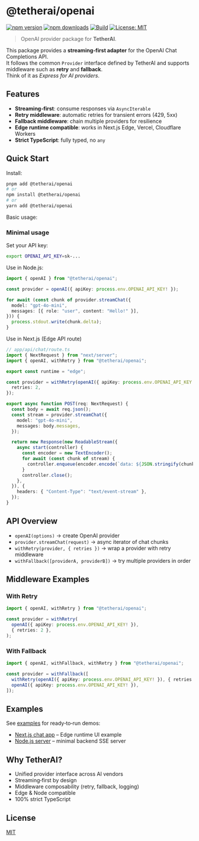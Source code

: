 # @tetherai/openai

[![npm version](https://img.shields.io/npm/v/@tetherai/openai.svg)](https://www.npmjs.com/package/@tetherai/openai)
[![npm downloads](https://img.shields.io/npm/dm/@tetherai/openai.svg)](https://www.npmjs.com/package/@tetherai/openai)
[![Build](https://github.com/nbursa/TetherAI/actions/workflows/ci.yml/badge.svg)](https://github.com/nbursa/TetherAI/actions)
[![License: MIT](https://img.shields.io/badge/License-MIT-yellow.svg)](LICENSE)

> OpenAI provider package for **TetherAI**.

This package provides a **streaming‑first adapter** for the OpenAI Chat Completions API.  
It follows the common `Provider` interface defined by TetherAI and supports middleware such as **retry** and **fallback**.  
Think of it as *Express for AI providers*.

## Features

- **Streaming‑first**: consume responses via `AsyncIterable`
- **Retry middleware**: automatic retries for transient errors (429, 5xx)
- **Fallback middleware**: chain multiple providers for resilience
- **Edge runtime compatible**: works in Next.js Edge, Vercel, Cloudflare Workers
- **Strict TypeScript**: fully typed, no `any`

## Quick Start

Install:

```bash
pnpm add @tetherai/openai
# or
npm install @tetherai/openai
# or
yarn add @tetherai/openai
```

Basic usage:

### Minimal usage

Set your API key:

```bash
export OPENAI_API_KEY=sk-...
```

Use in Node.js:

```ts
import { openAI } from "@tetherai/openai";

const provider = openAI({ apiKey: process.env.OPENAI_API_KEY! });

for await (const chunk of provider.streamChat({
  model: "gpt-4o-mini",
  messages: [{ role: "user", content: "Hello!" }],
})) {
  process.stdout.write(chunk.delta);
}
```

Use in Next.js (Edge API route)

```ts
// app/api/chat/route.ts
import { NextRequest } from "next/server";
import { openAI, withRetry } from "@tetherai/openai";

export const runtime = "edge";

const provider = withRetry(openAI({ apiKey: process.env.OPENAI_API_KEY! }), {
  retries: 2,
});

export async function POST(req: NextRequest) {
  const body = await req.json();
  const stream = provider.streamChat({
    model: "gpt-4o-mini",
    messages: body.messages,
  });

  return new Response(new ReadableStream({
    async start(controller) {
      const encoder = new TextEncoder();
      for await (const chunk of stream) {
        controller.enqueue(encoder.encode(`data: ${JSON.stringify(chunk)}\n\n`));
      }
      controller.close();
    },
  }), {
    headers: { "Content-Type": "text/event-stream" },
  });
}
```

## API Overview

- `openAI(options)` → create OpenAI provider
- `provider.streamChat(request)` → async iterator of chat chunks
- `withRetry(provider, { retries })` → wrap a provider with retry middleware
- `withFallback([providerA, providerB])` → try multiple providers in order

## Middleware Examples

### With Retry

```ts
import { openAI, withRetry } from "@tetherai/openai";

const provider = withRetry(
  openAI({ apiKey: process.env.OPENAI_API_KEY! }),
  { retries: 2 },
);
```

### With Fallback

```ts
import { openAI, withFallback, withRetry } from "@tetherai/openai";

const provider = withFallback([
  withRetry(openAI({ apiKey: process.env.OPENAI_API_KEY! }), { retries: 2 }),
  openAI({ apiKey: process.env.OPENAI_API_KEY! }),
]);
```

## Examples

See [examples](https://github.com/nbursa/TetherAI/tree/main/examples) for ready‑to‑run demos:

- [Next.js chat app](https://github.com/nbursa/TetherAI/tree/main/examples/nextjs) – Edge runtime UI example
- [Node.js server](https://github.com/nbursa/TetherAI/tree/main/examples/node) – minimal backend SSE server

## Why TetherAI?

- Unified provider interface across AI vendors
- Streaming‑first by design
- Middleware composability (retry, fallback, logging)
- Edge & Node compatible
- 100% strict TypeScript

## License

[MIT](https://github.com/nbursa/TetherAI/blob/main/LICENSE)
